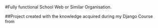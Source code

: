 #Fully functional School Web or Similar Organisation.

##Project created with the knowledge acquired during my Django Course from 
